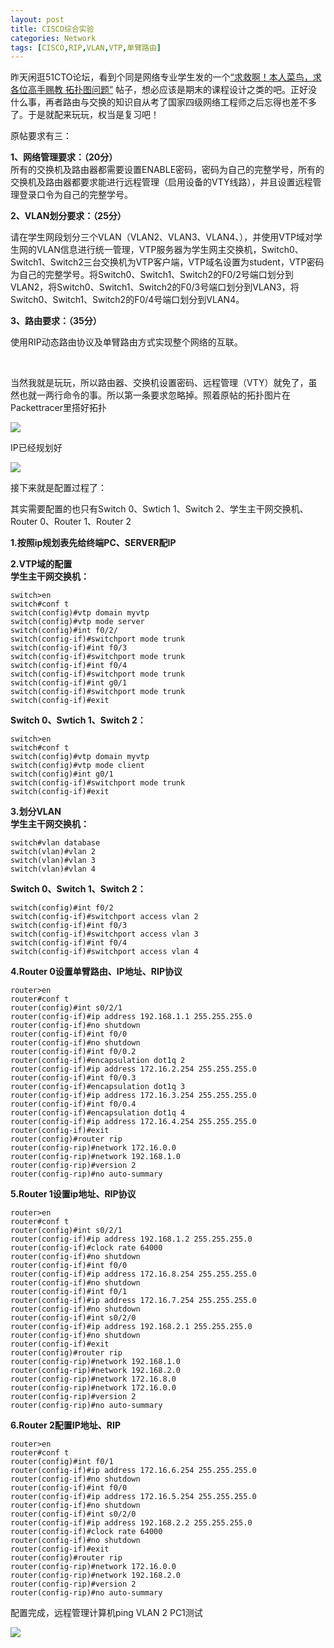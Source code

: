 ```yaml
---
layout: post
title: CISCO综合实验
categories: Network
tags: [CISCO,RIP,VLAN,VTP,单臂路由]
---
```


昨天闲逛51CTO论坛，看到个同是网络专业学生发的一个[“求救啊！本人菜鸟，求各位高手赐教 拓扑图问题”](http://bbs.51cto.com/thread-933954-1.html) 帖子，想必应该是期末的课程设计之类的吧。正好没什么事，再者路由与交换的知识自从考了国家四级网络工程师之后忘得也差不多了。于是就配来玩玩，权当是复习吧！


原帖要求有三：

**1、网络管理要求：（20分）**  
所有的交换机及路由器都需要设置ENABLE密码，密码为自己的完整学号，所有的交换机及路由器都要求能进行远程管理（启用设备的VTY线路），并且设置远程管理登录口令为自己的完整学号。

**2、VLAN划分要求：（25分）**

请在学生网段划分三个VLAN（VLAN2、VLAN3、VLAN4、），并使用VTP域对学生网的VLAN信息进行统一管理，VTP服务器为学生网主交换机，Switch0、Switch1、Switch2三台交换机为VTP客户端，VTP域名设置为student，VTP密码为自己的完整学号。将Switch0、Switch1、Switch2的F0/2号端口划分到VLAN2，将Switch0、Switch1、Switch2的F0/3号端口划分到VLAN3，将Switch0、Switch1、Switch2的F0/4号端口划分到VLAN4。

**3、路由要求：（35分）**

使用RIP动态路由协议及单臂路由方式实现整个网络的互联。

 

当然我就是玩玩，所以路由器、交换机设置密码、远程管理（VTY）就免了，虽然也就一两行命令的事。所以第一条要求忽略掉。照着原帖的拓扑图片在Packettracer里搭好拓扑

![](http://songtl.com/wp-content/uploads/2012/06/截图-2012年06月12日-15时03分47秒.png)

IP已经规划好

![](http://songtl.com/wp-content/uploads/2012/06/截图-2012年06月12日-15时28分21秒.png)

接下来就是配置过程了：

其实需要配置的也只有Switch 0、Swtich 1、Switch 2、学生主干网交换机、Router 0、Router 1、Router 2

**1.按照ip规划表先给终端PC、SERVER配IP**

**2.VTP域的配置**  
**学生主干网交换机：**

    switch>en                                   
    switch#conf t
    switch(config)#vtp domain myvtp                                
    switch(config)#vtp mode server                              
    switch(config)#int f0/2/                                
    switch(config-if)#switchport mode trunk                       
    switch(config-if)#int f0/3
    switch(config-if)#switchport mode trunk
    switch(config-if)#int f0/4
    switch(config-if)#switchport mode trunk
    switch(config-if)#int g0/1
    switch(config-if)#switchport mode trunk
    switch(config-if)#exit

**Switch 0、Swtich 1、Switch 2：**

    switch>en
    switch#conf t
    switch(config)#vtp domain myvtp                                  
    switch(config)#vtp mode client                                  
    switch(config)#int g0/1 
    switch(config-if)#switchport mode trunk                    
    switch(config-if)#exit

**3.划分VLAN**  
**学生主干网交换机：**

    switch#vlan database
    switch(vlan)#vlan 2                                               
    switch(vlan)#vlan 3                                              
    switch(vlan)#vlan 4  
    

**Switch 0、Switch 1、Switch 2：**

    switch(config)#int f0/2
    switch(config-if)#switchport access vlan 2                         
    switch(config-if)#int f0/3
    switch(config-if)#switchport access vlan 3                            
    switch(config-if)#int f0/4
    switch(config-if)#switchport access vlan 4         
    

**4.Router 0设置单臂路由、IP地址、RIP协议**

    router>en
    router#conf t
    router(config)#int s0/2/1
    router(config-if)#ip address 192.168.1.1 255.255.255.0             
    router(config-if)#no shutdown                                     
    router(config-if)#int f0/0 
    router(config-if)#no shutdown
    router(config-if)#int f0/0.2                                        
    router(config-if)#encapsulation dot1q 2                               
    router(config-if)#ip address 172.16.2.254 255.255.255.0          
    router(config-if)#int f0/0.3
    router(config-if)#encapsulation dot1q 3
    router(config-if)#ip address 172.16.3.254 255.255.255.0              
    router(config-if)#int f0/0.4
    router(config-if)#encapsulation dot1q 4 
    router(config-if)#ip address 172.16.4.254 255.255.255.0           
    router(config-if)#exit
    router(config)#router rip                                            
    router(config-rip)#network 172.16.0.0                           
    router(config-rip)#network 192.168.1.0
    router(config-rip)#version 2                                      
    router(config-rip)#no auto-summary                                

**5.Router 1设置ip地址、RIP协议**

    router>en
    router#conf t
    router(config)#int s0/2/1
    router(config-if)#ip address 192.168.1.2 255.255.255.0
    router(config-if)#clock rate 64000                                    
    router(config-if)#no shutdown
    router(config-if)#int f0/0
    router(config-if)#ip address 172.16.8.254 255.255.255.0
    router(config-if)#no shutdown
    router(config-if)#int f0/1
    router(config-if)#ip address 172.16.7.254 255.255.255.0
    router(config-if)#no shutdown
    router(config-if)#int s0/2/0
    router(config-if)#ip address 192.168.2.1 255.255.255.0
    router(config-if)#no shutdown
    router(config-if)#exit
    router(config)#router rip
    router(config-rip)#network 192.168.1.0
    router(config-rip)#network 192.168.2.0
    router(config-rip)#network 172.16.8.0
    router(config-rip)#network 172.16.0.0
    router(config-rip)#version 2
    router(config-rip)#no auto-summary

**6.Router 2配置IP地址、RIP**

    router>en
    router#conf t
    router(config)#int f0/1
    router(config-if)#ip address 172.16.6.254 255.255.255.0
    router(config-if)#no shutdown
    router(config-if)#int f0/0
    router(config-if)#ip address 172.16.5.254 255.255.255.0
    router(config-if)#no shutdown
    router(config-if)#int s0/2/0
    router(config-if)#ip address 192.168.2.2 255.255.255.0
    router(config-if)#clock rate 64000
    router(config-if)#no shutdown
    router(config-if)#exit
    router(config)#router rip
    router(config-rip)#network 172.16.0.0
    router(config-rip)#network 192.168.2.0
    router(config-rip)#version 2
    router(config-rip)#no auto-summary

配置完成，远程管理计算机ping VLAN 2 PC1测试  

![](http://songtl.com/wp-content/uploads/2012/06/截图-2012年06月13日-09时19分49秒.png)
